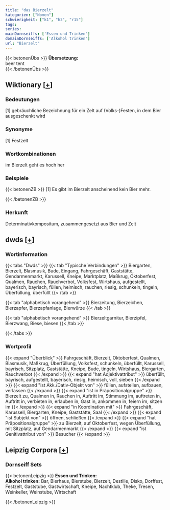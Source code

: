 ```yaml
---
title: "das Bierzelt"
kategorien: ["Nomen"]
schwierigkeit: ["k1", "h3", "r15"]
tags:
series:
mainDornseiffs: ['Essen und Trinken']
domainDornseiffs: ['Alkohol trinken']
url: "Bierzelt"
---
```


{{< betonenÜbs >}}
**Übersetzung:**  
beer tent  
{{< /betonenÜbs >}}

## Wiktionary [[+](https://de.wiktionary.org/wiki/Bierzelt)]

### Bedeutungen
[1] gebräuchliche Bezeichnung für ein Zelt auf (Volks-)Festen, in dem Bier ausgeschenkt wird  

### Synonyme
[1] Festzelt  

### Wortkombinationen
im Bierzelt geht es hoch her  

### Beispiele
{{< betonenZB >}}
[1] Es gibt im Bierzelt anscheinend kein Bier mehr.  

{{< /betonenZB >}}
### Herkunft
Determinativkompositum, zusammengesetzt aus Bier und Zelt  



## dwds [[+](https://www.dwds.de/wb/Bierzelt)]

### Wortinformation
{{< tabs "Dwds" >}}
{{< tab "Typische Verbindungen" >}}
Biergarten, Bierzelt, Blasmusik, Bude, Eingang, Fahrgeschäft, Gaststätte, Gendarmenmarkt, Karussell, Kneipe, Marktplatz, Maßkrug, Oktoberfest, Qualmen, Rauchen, Rauchverbot, Volksfest, Wirtshaus, aufgestellt, bayerisch, bayrisch, füllen, heimisch, rauchen, riesig, schunkeln, tingeln, Überfüllung, überfüllt
{{< /tab >}}

{{< tab "alphabetisch vorangehend" >}}
Bierzeitung, Bierzeichen, Bierzapfer, Bierzapfanlage, Bierwürze
{{< /tab >}}

{{< tab "alphabetisch vorangehend" >}}
Bierzeltgarnitur, Bierzipfel, Bierzwang, Biese, biesen
{{< /tab >}}

{{< /tabs >}}

### Wortprofil
{{< expand "Überblick" >}} Fahrgeschäft, Bierzelt, Oktoberfest, Qualmen, Blasmusik, Maßkrug, Überfüllung, Volksfest, schunkeln, überfüllt, Karussell, bayrisch, Sitzplatz, Gaststätte, Kneipe, Bude, tingeln, Wirtshaus, Biergarten, Rauchverbot {{< /expand >}}
{{< expand "hat Adjektivattribut" >}} überfüllt, bayrisch, aufgestellt, bayerisch, riesig, heimisch, voll, sieben {{< /expand >}}
{{< expand "ist Akk./Dativ-Objekt von" >}} füllen, aufstellen, aufbauen, verlassen {{< /expand >}}
{{< expand "ist in Präpositionalgruppe" >}} Bierzelt zu, Qualmen in, Rauchen in, Auftritt im, Stimmung im, auftreten in, Auftritt in, verbieten in, erlauben in, Gast in, ankommen in, feiern im, sitzen im {{< /expand >}}
{{< expand "in Koordination mit" >}} Fahrgeschäft, Karussell, Biergarten, Kneipe, Gaststätte, Saal {{< /expand >}}
{{< expand "ist Subjekt von" >}} öffnen, schließen {{< /expand >}}
{{< expand "hat Präpositionalgruppe" >}} zu Bierzelt, auf Oktoberfest, wegen Überfüllung, mit Sitzplatz, auf Gendarmenmarkt {{< /expand >}}
{{< expand "ist Genitivattribut von" >}} Besucher {{< /expand >}}

## Leipzig Corpora [[+](https://corpora.uni-leipzig.de/en/res?word=Bierzelt&corpusId=deu_newscrawl-public_2018)]

### Dornseiff Sets
{{< betonenLeipzig >}}
**Essen und Trinken:**  
**Alkohol trinken:** Bar, Bierhaus, Bierstube, Bierzelt, Destille, Disko, Dorffest, Festzelt, Gaststube, Gastwirtschaft, Kneipe, Nachtklub, Theke, Tresen, Weinkeller, Weinstube, Wirtschaft  

{{< /betonenLeipzig >}}
